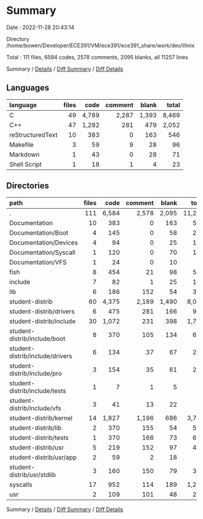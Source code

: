 # Summary

Date : 2022-11-28 20:43:14

Directory /home/bowen/Developer/ECE391/VM/ece391/ece391_share/work/dev/illinix

Total : 111 files,  6584 codes, 2578 comments, 2095 blanks, all 11257 lines

Summary / [Details](details.md) / [Diff Summary](diff.md) / [Diff Details](diff-details.md)

## Languages
| language | files | code | comment | blank | total |
| :--- | ---: | ---: | ---: | ---: | ---: |
| C | 49 | 4,789 | 2,287 | 1,393 | 8,469 |
| C++ | 47 | 1,292 | 281 | 479 | 2,052 |
| reStructuredText | 10 | 383 | 0 | 163 | 546 |
| Makefile | 3 | 59 | 9 | 28 | 96 |
| Markdown | 1 | 43 | 0 | 28 | 71 |
| Shell Script | 1 | 18 | 1 | 4 | 23 |

## Directories
| path | files | code | comment | blank | total |
| :--- | ---: | ---: | ---: | ---: | ---: |
| . | 111 | 6,584 | 2,578 | 2,095 | 11,257 |
| Documentation | 10 | 383 | 0 | 163 | 546 |
| Documentation/Boot | 4 | 145 | 0 | 58 | 203 |
| Documentation/Devices | 4 | 94 | 0 | 25 | 119 |
| Documentation/Syscall | 1 | 120 | 0 | 70 | 190 |
| Documentation/VFS | 1 | 24 | 0 | 10 | 34 |
| fish | 8 | 454 | 21 | 98 | 573 |
| include | 7 | 82 | 1 | 25 | 108 |
| lib | 6 | 186 | 152 | 54 | 392 |
| student-distrib | 60 | 4,375 | 2,189 | 1,490 | 8,054 |
| student-distrib/drivers | 6 | 475 | 281 | 166 | 922 |
| student-distrib/include | 30 | 1,072 | 231 | 398 | 1,701 |
| student-distrib/include/boot | 8 | 370 | 105 | 134 | 609 |
| student-distrib/include/drivers | 6 | 134 | 37 | 67 | 238 |
| student-distrib/include/pro | 3 | 154 | 35 | 61 | 250 |
| student-distrib/include/tests | 1 | 7 | 1 | 5 | 13 |
| student-distrib/include/vfs | 3 | 41 | 13 | 22 | 76 |
| student-distrib/kernel | 14 | 1,827 | 1,196 | 686 | 3,709 |
| student-distrib/lib | 2 | 370 | 155 | 54 | 579 |
| student-distrib/tests | 1 | 370 | 166 | 73 | 609 |
| student-distrib/usr | 5 | 219 | 152 | 97 | 468 |
| student-distrib/usr/app | 2 | 59 | 2 | 18 | 79 |
| student-distrib/usr/stdlib | 3 | 160 | 150 | 79 | 389 |
| syscalls | 17 | 952 | 114 | 189 | 1,255 |
| usr | 2 | 109 | 101 | 48 | 258 |

Summary / [Details](details.md) / [Diff Summary](diff.md) / [Diff Details](diff-details.md)